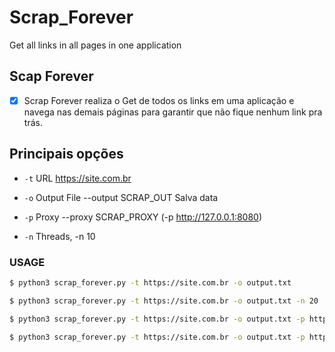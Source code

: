 # Scrap_Forever

Get all links in all pages in one application


## Scap Forever

- [x] Scrap Forever realiza o Get de todos os links em uma aplicação e navega nas demais páginas para garantir que não fique nenhum link pra trás.


## Principais opções

* `-t` URL          https://site.com.br

* `-o` Output File --output SCRAP_OUT Salva data

* `-p` Proxy --proxy SCRAP_PROXY  (-p http://127.0.0.1:8080)

* `-n` Threads, -n 10

### USAGE


```bash
$ python3 scrap_forever.py -t https://site.com.br -o output.txt

$ python3 scrap_forever.py -t https://site.com.br -o output.txt -n 20
```
```bash
$ python3 scrap_forever.py -t https://site.com.br -o output.txt -p http://127.0.0.1:8080

$ python3 scrap_forever.py -t https://site.com.br -o output.txt -p http://127.0.0.1:8080 -n 20
```
